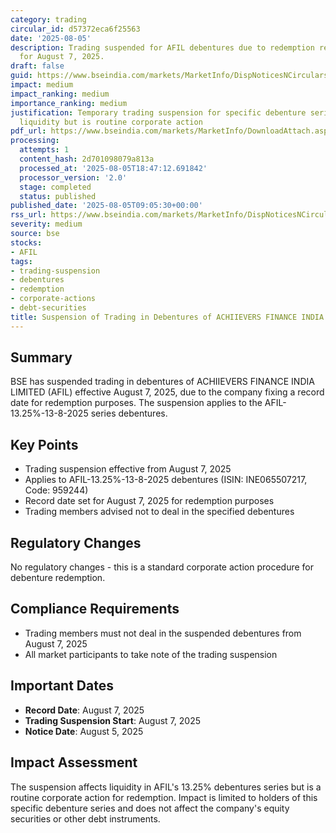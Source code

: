```yaml
---
category: trading
circular_id: d57372eca6f25563
date: '2025-08-05'
description: Trading suspended for AFIL debentures due to redemption record date fixed
  for August 7, 2025.
draft: false
guid: https://www.bseindia.com/markets/MarketInfo/DispNoticesNCirculars.aspx?Noticeid={CA120E70-48BB-4B13-A76E-74842CCA33F6}&noticeno=20250805-14&dt=08/05/2025&icount=14&totcount=61&flag=0
impact: medium
impact_ranking: medium
importance_ranking: medium
justification: Temporary trading suspension for specific debenture series affects
  liquidity but is routine corporate action
pdf_url: https://www.bseindia.com/markets/MarketInfo/DownloadAttach.aspx?id=20250805-14&attachedId=
processing:
  attempts: 1
  content_hash: 2d701098079a813a
  processed_at: '2025-08-05T18:47:12.691842'
  processor_version: '2.0'
  stage: completed
  status: published
published_date: '2025-08-05T09:05:30+00:00'
rss_url: https://www.bseindia.com/markets/MarketInfo/DispNoticesNCirculars.aspx?Noticeid={CA120E70-48BB-4B13-A76E-74842CCA33F6}&noticeno=20250805-14&dt=08/05/2025&icount=14&totcount=61&flag=0
severity: medium
source: bse
stocks:
- AFIL
tags:
- trading-suspension
- debentures
- redemption
- corporate-actions
- debt-securities
title: Suspension of Trading in Debentures of ACHIIEVERS FINANCE INDIA LIMITED
---
```


## Summary

BSE has suspended trading in debentures of ACHIIEVERS FINANCE INDIA LIMITED (AFIL) effective August 7, 2025, due to the company fixing a record date for redemption purposes. The suspension applies to the AFIL-13.25%-13-8-2025 series debentures.

## Key Points

- Trading suspension effective from August 7, 2025
- Applies to AFIL-13.25%-13-8-2025 debentures (ISIN: INE065507217, Code: 959244)
- Record date set for August 7, 2025 for redemption purposes
- Trading members advised not to deal in the specified debentures

## Regulatory Changes

No regulatory changes - this is a standard corporate action procedure for debenture redemption.

## Compliance Requirements

- Trading members must not deal in the suspended debentures from August 7, 2025
- All market participants to take note of the trading suspension

## Important Dates

- **Record Date**: August 7, 2025
- **Trading Suspension Start**: August 7, 2025
- **Notice Date**: August 5, 2025

## Impact Assessment

The suspension affects liquidity in AFIL's 13.25% debentures series but is a routine corporate action for redemption. Impact is limited to holders of this specific debenture series and does not affect the company's equity securities or other debt instruments.